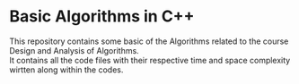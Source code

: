 # Basic Algorithms in C++

This repository contains some basic of the Algorithms related to the course Design and Analysis of Algorithms.   
It contains all the code files with their respective time and space complexity wirtten along within the codes.
